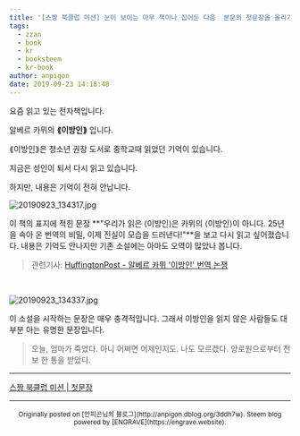 ```yaml
---
title: '[스짱 북클럽 미션] 눈이 보이는 아무 책이나 집어든 다음  본문의 첫문장을 올리기'
tags:
  - zzan
  - book
  - kr
  - booksteem
  - kr-book
author: anpigon
date: 2019-09-23 14:18:48
---
```


요즘 읽고 있는 전자책입니다. 

알베르 카뮈의 **⟪이방인⟫** 입니다. 

⟪이방인⟫은 청소년 권장 도서로 중학교때 읽었던 기억이 있습니다. 

지금은 성인이 되서 다시 읽고 있습니다. 

하지만, 내용은 기억이 전혀 안납니다.

![20190923_134317.jpg](https://files.steempeak.com/file/steempeak/anpigon/auPF4ucc-20190923_134317.jpg)

이 책의 표지에 적힌 문장 **"우리가 읽은 ⟨이방인⟩은 카뮈의 ⟨이방인⟩이 아니다. 25년을 속아 온 번역의 비밀, 이제 진실이 모습을 드러낸다!"**을 보고 다시 읽고 싶어졌습니다. 내용은 기억도 안나지만 기존 소설에는 아마도 오역이 많았나 봅니다. 

> 관련기사: [HuffingtonPost - 알베르 카뮈 '이방인' 번역 논쟁](https://www.huffingtonpost.kr/entry/story_kr_5053660)

<br>

![20190923_134337.jpg](https://files.steempeak.com/file/steempeak/anpigon/RnyRJFMP-20190923_134337.jpg)

이 소설을 시작하는 문장은 매우 충격적입니다. 그래서 이방인을 읽지 않은 사람들도 대부분 아는 유명한 문장입니다.

> 오늘, 엄마가 죽었다. 아니 어쩌면 어제인지도. 나도 모르겠다. 양로원으로부터 전보 한 통을 받았다.

***

[스짱 북클럽 미션 | 첫문장](https://www.steemzzang.com/zzan/@book.club/3toqii-or)

***
<center><sup>Originally posted on [안피곤님의 블로그](http://anpigon.dblog.org/3ddh7w). Steem blog powered by [ENGRAVE](https://engrave.website).</sup></center>